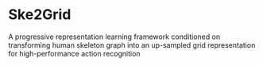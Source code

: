 # Ske2Grid
A progressive representation learning framework conditioned on transforming human skeleton graph into an up-sampled grid representation for high-performance action recognition
